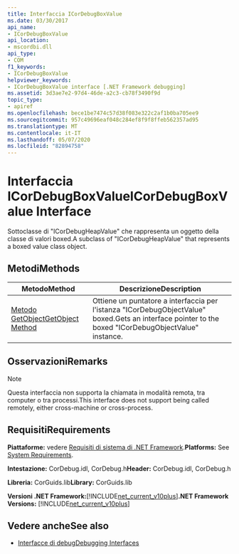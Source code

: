 ```yaml
---
title: Interfaccia ICorDebugBoxValue
ms.date: 03/30/2017
api_name:
- ICorDebugBoxValue
api_location:
- mscordbi.dll
api_type:
- COM
f1_keywords:
- ICorDebugBoxValue
helpviewer_keywords:
- ICorDebugBoxValue interface [.NET Framework debugging]
ms.assetid: 3d3ae7e2-97d4-46de-a2c3-cb78f3490f9d
topic_type:
- apiref
ms.openlocfilehash: bece1be7474c57d38f083e322c2af1b0ba705ee9
ms.sourcegitcommit: 957c49696eaf048c284ef8f9f8ffeb562357ad95
ms.translationtype: MT
ms.contentlocale: it-IT
ms.lasthandoff: 05/07/2020
ms.locfileid: "82894758"
---
```

# <a name="icordebugboxvalue-interface"></a><span data-ttu-id="32e8b-102">Interfaccia ICorDebugBoxValue</span><span class="sxs-lookup"><span data-stu-id="32e8b-102">ICorDebugBoxValue Interface</span></span>

<span data-ttu-id="32e8b-103">Sottoclasse di "ICorDebugHeapValue" che rappresenta un oggetto della classe di valori boxed.</span><span class="sxs-lookup"><span data-stu-id="32e8b-103">A subclass of "ICorDebugHeapValue" that represents a boxed value class object.</span></span>  
  
## <a name="methods"></a><span data-ttu-id="32e8b-104">Metodi</span><span class="sxs-lookup"><span data-stu-id="32e8b-104">Methods</span></span>  
  
|<span data-ttu-id="32e8b-105">Metodo</span><span class="sxs-lookup"><span data-stu-id="32e8b-105">Method</span></span>|<span data-ttu-id="32e8b-106">Descrizione</span><span class="sxs-lookup"><span data-stu-id="32e8b-106">Description</span></span>|  
|------------|-----------------|  
|[<span data-ttu-id="32e8b-107">Metodo GetObject</span><span class="sxs-lookup"><span data-stu-id="32e8b-107">GetObject Method</span></span>](icordebugboxvalue-getobject-method.md)|<span data-ttu-id="32e8b-108">Ottiene un puntatore a interfaccia per l'istanza "ICorDebugObjectValue" boxed.</span><span class="sxs-lookup"><span data-stu-id="32e8b-108">Gets an interface pointer to the boxed "ICorDebugObjectValue" instance.</span></span>|  
  
## <a name="remarks"></a><span data-ttu-id="32e8b-109">Osservazioni</span><span class="sxs-lookup"><span data-stu-id="32e8b-109">Remarks</span></span>  
  
> [!NOTE]
> <span data-ttu-id="32e8b-110">Questa interfaccia non supporta la chiamata in modalità remota, tra computer o tra processi.</span><span class="sxs-lookup"><span data-stu-id="32e8b-110">This interface does not support being called remotely, either cross-machine or cross-process.</span></span>  
  
## <a name="requirements"></a><span data-ttu-id="32e8b-111">Requisiti</span><span class="sxs-lookup"><span data-stu-id="32e8b-111">Requirements</span></span>  
 <span data-ttu-id="32e8b-112">**Piattaforme:** vedere [Requisiti di sistema di .NET Framework](../../get-started/system-requirements.md).</span><span class="sxs-lookup"><span data-stu-id="32e8b-112">**Platforms:** See [System Requirements](../../get-started/system-requirements.md).</span></span>  
  
 <span data-ttu-id="32e8b-113">**Intestazione:** CorDebug.idl, CorDebug.h</span><span class="sxs-lookup"><span data-stu-id="32e8b-113">**Header:** CorDebug.idl, CorDebug.h</span></span>  
  
 <span data-ttu-id="32e8b-114">**Libreria:** CorGuids.lib</span><span class="sxs-lookup"><span data-stu-id="32e8b-114">**Library:** CorGuids.lib</span></span>  
  
 <span data-ttu-id="32e8b-115">**Versioni .NET Framework:**[!INCLUDE[net_current_v10plus](../../../../includes/net-current-v10plus-md.md)]</span><span class="sxs-lookup"><span data-stu-id="32e8b-115">**.NET Framework Versions:** [!INCLUDE[net_current_v10plus](../../../../includes/net-current-v10plus-md.md)]</span></span>  
  
## <a name="see-also"></a><span data-ttu-id="32e8b-116">Vedere anche</span><span class="sxs-lookup"><span data-stu-id="32e8b-116">See also</span></span>

- [<span data-ttu-id="32e8b-117">Interfacce di debug</span><span class="sxs-lookup"><span data-stu-id="32e8b-117">Debugging Interfaces</span></span>](debugging-interfaces.md)
